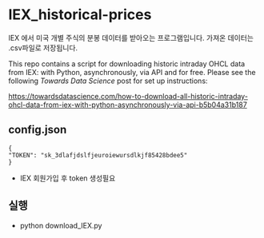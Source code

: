 # IEX_historical-prices

IEX 에서 미국 개별 주식의 분봉 데이터를 받아오는 프로그램입니다.
가져온 데이터는 .csv파일로 저장됩니다.

This repo contains a script for downloading historic intraday OHCL data from IEX: with Python, asynchronously, via API and for free. 
Please see the following *Towards Data Science* post for set up instructions: 

https://towardsdatascience.com/how-to-download-all-historic-intraday-ohcl-data-from-iex-with-python-asynchronously-via-api-b5b04a31b187

## config.json
```
{
"TOKEN": "sk_3dlafjdslfjeuroiewursdlkjf85428bdee5"
}
```
- IEX 회원가입 후 token 생성필요

## 실행
- python download_IEX.py
